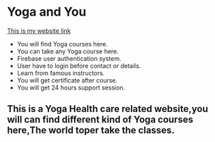 # Yoga and You
[This is my website link](https://yoga-65131.web.app/home)

- You will find Yoga courses here.
- You can take any Yoga course here. 
- Firebase user authentication system.
- User have to login before contact or details.
- Learn from famous instructors.
- You will get certificate after course. 
- You will get 24 hours support session.

## This is a Yoga Health care related website,you will can find different kind of Yoga courses here,The world toper take the classes.  